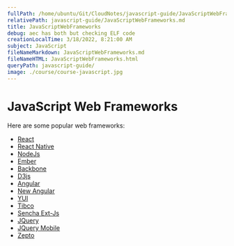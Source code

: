 ```yaml
---
fullPath: /home/ubuntu/Git/CloudNotes/javascript-guide/JavaScriptWebFrameworks.md
relativePath: javascript-guide/JavaScriptWebFrameworks.md
title: JavaScriptWebFrameworks
debug: aec has both but checking ELF code
creationLocalTime: 3/18/2022, 8:21:00 AM
subject: JavaScript
fileNameMarkdown: JavaScriptWebFrameworks.md
fileNameHTML: JavaScriptWebFrameworks.html
queryPath: javascript-guide/
image: ./course/course-javascript.jpg
---
```


<!-- toc -->
<!-- tocstop -->

# JavaScript Web Frameworks

Here are some popular web frameworks:

- [React](https://facebook.github.io/react/)
- [React Native](https://facebook.github.io/react-native/)
- [NodeJs](https://nodejs.org/en/)
- [Ember](https://www.emberjs.com/)
- [Backbone](http://backbonejs.org/)
- [D3js](https://d3js.org/)
- [Angular](https://angularjs.org/)
- [New Angular](https://angular.io/)
- [YUI](http://developer.yahoo.com/yui/)
- [Tibco](http://developer.tibco.com/default.jsp)
- [Sencha Ext-Js](http://www.sencha.com/products/extjs/)
- [JQuery](http://jquery.com/)
- [JQuery Mobile](http://jquerymobile.com/)
- [Zepto](http://zeptojs.com/)
